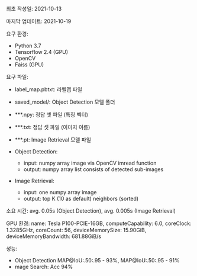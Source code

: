 최초 작성일: 2021-10-13

마지막 업데이트: 2021-10-19

요구 환경:
- Python 3.7
- Tensorflow 2.4 (GPU)
- OpenCV
- Faiss (GPU)

요구 파일:
- label_map.pbtxt: 라벨맵 파일
- saved_model/: Object Detection 모델 폴더
- ***.npy: 정답 셋 파일 (특징 벡터)
- ***.txt: 정답 셋 파일 (이미지 이름)
- ***.pt: Image Retrieval 모델 파일

- Object Detection:
  - input: numpy array image via OpenCV imread function
  - output: numpy array list consists of detected sub-images

- Image Retrieval:
  - input: one numpy array image
  - output: top K (10 as default) neighbors (sorted) 

소요 시간: avg. 0.05s (Object Detection), avg. 0.005s (Image Retrieval)

GPU 환경: 
name: Tesla P100-PCIE-16GB, computeCapability: 6.0, coreClock: 1.3285GHz, coreCount: 56, deviceMemorySize: 15.90GiB, deviceMemoryBandwidth: 681.88GiB/s

성능:
- Object Detection MAP@IoU:.50:.95 - 93%, MAP@IoU:.50:.95 - 91%
- mage Search: Acc 94%
